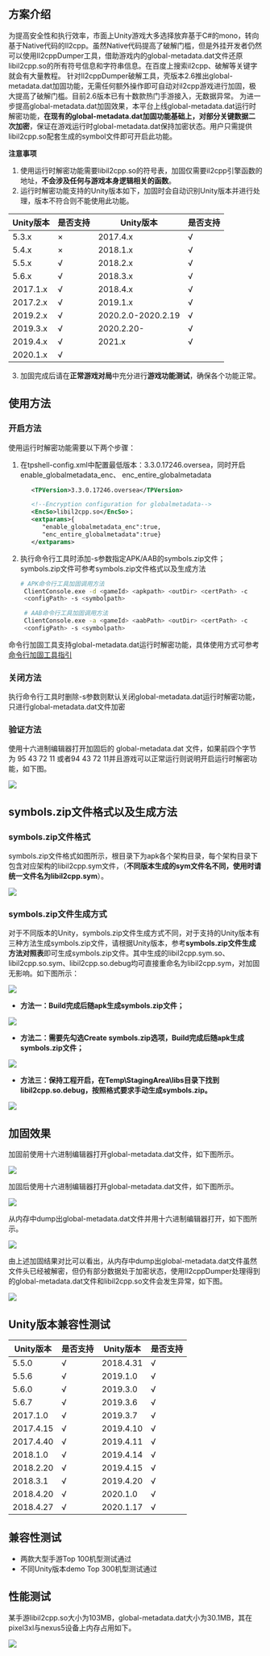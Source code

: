## 方案介绍

为提高安全性和执行效率，市面上Unity游戏大多选择放弃基于C#的mono，转向基于Native代码的Il2cpp。虽然Native代码提高了破解门槛，但是外挂开发者仍然可以使用Il2cppDumper工具，借助游戏内的global-metadata.dat文件还原libil2cpp.so的所有符号信息和字符串信息。在百度上搜索il2cpp、破解等关键字就会有大量教程。
针对Il2cppDumper破解工具，壳版本2.6推出global-metadata.dat加固功能，无需任何额外操作即可自动对il2cpp游戏进行加固，极大提高了破解门槛。目前2.6版本已有十数款热门手游接入，无数据异常。
为进一步提高global-metadata.dat加固效果，本平台上线global-metadata.dat运行时解密功能，**在现有的global-metadata.dat加固功能基础上，对部分关键数据二次加密**，保证在游戏运行时global-metadata.dat保持加密状态。用户只需提供libil2cpp.so配套生成的symbol文件即可开启此功能。

**注意事项**

1. 使用运行时解密功能需要libil2cpp.so的符号表，加固仅需要il2cpp引擎函数的地址，**不会涉及任何与游戏本身逻辑相关的函数**。
2. 运行时解密功能支持的Unity版本如下，加固时会自动识别Unity版本并进行处理，版本不符合则不能使用此功能。

|Unity版本 | 是否支持 | Unity版本 | 是否支持 |
|---|--- | ---- | ---- |
|5.3.x | × | 2017.4.x | √ |
|5.4.x | × | 2018.1.x | √ |
|5.5.x | √ | 2018.2.x | √|
|5.6.x | √ | 2018.3.x | √|
|2017.1.x | √ | 2018.4.x | √|
|2017.2.x | √ | 2019.1.x | √|
|2019.2.x | √ | 2020.2.0-2020.2.19 | √|
|2019.3.x | √ | 2020.2.20- |√|
|2019.4.x | √ | 2021.x | √|
|2020.1.x | √ | |

3. 加固完成后请在**正常游戏对局**中充分进行**游戏功能测试**，确保各个功能正常。

## 使用方法

### 开启方法

使用运行时解密功能需要以下两个步骤：

1. 在tpshell-config.xml中配置最低版本：3.3.0.17246.oversea，同时开启enable_globalmetadata_enc、 enc_entire_globalmetadata
   
   ```xml
      <TPVersion>3.3.0.17246.oversea</TPVersion>

      <!--Encryption configuration for globalmetadata-->
      <EncSo>libil2cpp.so</EncSo>；
      <extparams>{
         "enable_globalmetadata_enc":true, 
         "enc_entire_globalmetadata":true}
      </extparams>
   ```

2. 执行命令行工具时添加-s参数指定APK/AAB的symbols.zip文件；symbols.zip文件可参考symbols.zip文件格式以及生成方法
   
   ```bash
   # APK命令行工具加固调用方法
    ClientConsole.exe -d <gameId> <apkpath> <outDir> <certPath> -c 
    <configPath> -s <symbolpath>
   
    # AAB命令行工具加固调用方法
    ClientConsole.exe -a <gameId> <aabPath> <outDir> <certPath> -c 
    <configPath> -s <symbolpath>
   ```

命令行加固工具支持global-metadata.dat运行时解密功能，具体使用方式可参考[命令行加固工具指引](#/doc-center/0dfeaa7fe86a5a80953c1228dcb7cc5545ca4004)

### 关闭方法

执行命令行工具时删除-s参数则默认关闭global-metadata.dat运行时解密功能，只进行global-metadata.dat文件加密

### 验证方法

使用十六进制编辑器打开加固后的 global-metadata.dat 文件，如果前四个字节为 95 43
72 11 或者94 43 72 11并且游戏可以正常运行则说明开启运行时解密功能，如下图。

![](/docs/ACE-doc/20_Android-shellservice/30/50/1.png )

## symbols.zip文件格式以及生成方法

### symbols.zip文件格式

symbols.zip文件格式如图所示，根目录下为apk各个架构目录，每个架构目录下包含对应架构的libil2cpp.sym文件，（**不同版本生成的sym文件名不同，使用时请统一文件名为libil2cpp.sym**）。

![](/docs/ACE-doc/20_Android-shellservice/30/50/2.png )

### symbols.zip文件生成方式

对于不同版本的Unity，symbols.zip文件生成方式不同，对于支持的Unity版本有三种方法生成symbols.zip文件，请根据Unity版本，参考**symbols.zip文件生成方法对照表**即可生成symbols.zip文件。其中生成的libil2cpp.sym.so、libil2cpp.so.sym、libil2cpp.so.debug均可直接重命名为libil2cpp.sym，对加固无影响。如下图所示：

![](/docs/ACE-doc/20_Android-shellservice/30/50/3.png )

* **方法一：Build完成后随apk生成symbols.zip文件；**

![](/docs/ACE-doc/20_Android-shellservice/30/50/4.jpg )

* **方法二：需要先勾选Create symbols.zip选项，Build完成后随apk生成symbols.zip文件；**

![](/docs/ACE-doc/20_Android-shellservice/30/50/5.jpg )

* **方法三：保持工程开启，在Temp\StagingArea\libs目录下找到libil2cpp.so.debug，按照格式要求手动生成symbols.zip。**

![](/docs/ACE-doc/20_Android-shellservice/30/50/6.jpg )

## 加固效果

加固前使用十六进制编辑器打开global-metadata.dat文件，如下图所示。

![](/docs/ACE-doc/20_Android-shellservice/30/50/7.jpg )

加固后使用十六进制编辑器打开global-metadata.dat文件，如下图所示。

![](/docs/ACE-doc/20_Android-shellservice/30/50/8.jpg )

从内存中dump出global-metadata.dat文件并用十六进制编辑器打开，如下图所示。

![](/docs/ACE-doc/20_Android-shellservice/30/50/9.0.jpg )

由上述加固结果对比可以看出，从内存中dump出global-metadata.dat文件虽然文件头已经被解密，但仍有部分数据处于加密状态，使用Il2cppDumper处理得到的global-metadata.dat文件和libil2cpp.so文件会发生异常，如下图。

![](/docs/ACE-doc/20_Android-shellservice/30/50/9.1.jpg )

## Unity版本兼容性测试

| Unity版本 | 是否支持 | Unity版本 | 是否支持 |
| ---|--- | ---- | ---- |
| 5.5.0 | √  | 2018.4.31 | √ |
| 5.5.6 | √  | 2019.1.0 | √  |
| 5.6.0 | √ | 2019.3.0 | √ |
| 5.6.7 | √ | 2019.3.6 | √ |
| 2017.1.0 | √ | 2019.3.7 | √ |
| 2017.4.15 | √ | 2019.4.10 | √ |
| 2017.4.40 | √ | 2019.4.11 | √ |
| 2018.1.0 | √ | 2019.4.14 | √ |
| 2018.2.20| √ | 2019.4.15 | √ |
| 2018.3.1 | √ | 2019.4.20 | √ |
| 2018.4.20 | √  | 2020.1.0 | √ |
| 2018.4.27 | √  | 2020.1.17 | √ |

## 兼容性测试

* 两款大型手游Top 100机型测试通过
* 不同Unity版本demo Top 300机型测试通过

## 性能测试

某手游libil2cpp.so大小为103MB，global-metadata.dat大小为30.1MB，其在pixel3xl与nexus5设备上内存占用如下。

![](/docs/ACE-doc/20_Android-shellservice/30/50/9.2.png )

